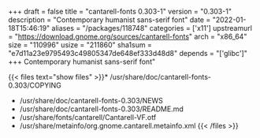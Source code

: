 +++
draft = false
title = "cantarell-fonts 0.303-1"
version = "0.303-1"
description = "Contemporary humanist sans-serif font"
date = "2022-01-18T15:46:19"
aliases = "/packages/118748"
categories = ['x11']
upstreamurl = "https://download.gnome.org/sources/cantarell-fonts"
arch = "x86_64"
size = "110996"
usize = "211860"
sha1sum = "e7d11a23e9795493c49805347de648ef333d48d8"
depends = "['glibc']"
+++
Contemporary humanist sans-serif font"

{{< files text="show files" >}}* /usr/share/doc/cantarell-fonts-0.303/COPYING
* /usr/share/doc/cantarell-fonts-0.303/NEWS
* /usr/share/doc/cantarell-fonts-0.303/README.md
* /usr/share/fonts/cantarell/Cantarell-VF.otf
* /usr/share/metainfo/org.gnome.cantarell.metainfo.xml
{{< /files >}}